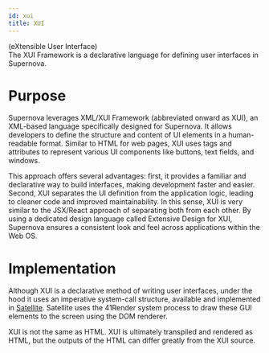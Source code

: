 ```yaml
---
id: xui
title: XUI
---
```


(eXtensible User Interface)  
The XUI Framework is a declarative language for defining user interfaces in Supernova.  

# Purpose
Supernova leverages XML/XUI Framework (abbreviated onward as XUI), an XML-based language specifically designed for Supernova.
It allows developers to define the structure and content of UI elements in a human-readable format.
Similar to HTML for web pages, XUI uses tags and attributes to represent various UI components like buttons, text fields, and windows.  

This approach offers several advantages: first, it provides a familiar and declarative way to build interfaces, making development faster and easier.
Second, XUI separates the UI definition from the application logic, leading to cleaner code and improved maintainability.
In this sense, XUI is very similar to the JSX/React approach of separating both from each other.
By using a dedicated design language called Extensive Design for XUI, Supernova ensures a consistent look and feel across applications within the Web OS.

# Implementation
Although XUI is a declarative method of writing user interfaces, under the hood it uses an imperative system-call structure, available and implemented in [Satellite](/guide/satellite). Satellite uses the 41Render system process to draw these GUI elements to the screen using the DOM renderer.  

XUI is not the same as HTML. XUI is ultimately transpiled and rendered as HTML, but the outputs of the HTML can differ greatly from the XUI source.